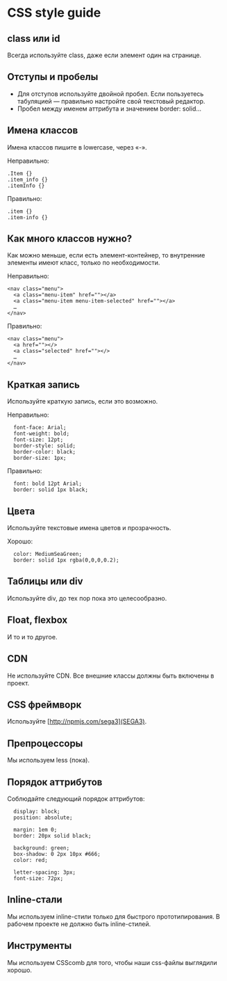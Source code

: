 # CSS style guide

## class или id
Всегда используйте class, даже если элемент один на странице.

## Отступы и пробелы
- Для отступов используйте двойной пробел. Если пользуетесь табуляцией —  правильно настройте свой текстовый редактор.
- Пробел между именем аттрибута и значением border: solid…

## Имена классов
Имена классов пишите в lowercase, через «-».

Неправильно:
```
.Item {}
.item_info {}
.itemInfo {}
```

Правильно:
```
.item {}
.item-info {}
```

## Как много классов нужно?
Как можно меньше, если есть элемент-контейнер, то внутренние элементы имеют класс, только по необходимости.

Неправильно:
```
<nav class="menu">
  <a class="menu-item" href=""></a>
  <a class="menu-item menu-item-selected" href=""></a>
  …
</nav>  
```

Правильно:
```
<nav class="menu">
  <a href=""></>
  <a class="selected" href=""></>
  …
</nav>  
```

## Краткая запись
Используйте краткую запись, если это возможно.

Неправильно:
```
  font-face: Arial;
  font-weight: bold;
  font-size: 12pt;
  border-style: solid;
  border-color: black;
  border-size: 1px;
```

Правильно:
```
  font: bold 12pt Arial;
  border: solid 1px black;
```

## Цвета
Используйте текстовые имена цветов и прозрачность.

Хорошо:
```
  color: MediumSeaGreen;
  border: solid 1px rgba(0,0,0,0.2);
```

## Таблицы или div
Используйте div, до тех пор пока это целесообразно.

## Float, flexbox
И то и то другое.

## CDN
Не используйте CDN. Все внешние классы должны быть включены в проект.

## CSS фреймворк
Используйте [http://npmjs.com/sega3](SEGA3).

## Препроцессоры
Мы используем less (пока).

## Порядок аттрибутов
Соблюдайте следующий порядок аттрибутов:
```
  display: block;
  position: absolute;

  margin: 1em 0;
  border: 20px solid black;

  background: green;
  box-shadow: 0 2px 10px #666;
  color: red;

  letter-spacing: 3px;
  font-size: 72px;
```

## Inline-стали
Мы используем inline-стили только для быстрого прототипирования. 
В рабочем проекте не должно быть inline-стилей.

## Инструменты
Мы используем CSScomb для того, чтобы наши css-файлы выглядили хорошо.








